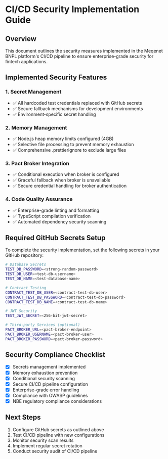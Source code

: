 # CI/CD Security Implementation Guide

## Overview

This document outlines the security measures implemented in the Meqenet BNPL platform's CI/CD pipeline to ensure enterprise-grade security for fintech applications.

## Implemented Security Features

### 1. Secret Management
- ✅ All hardcoded test credentials replaced with GitHub secrets
- ✅ Secure fallback mechanisms for development environments
- ✅ Environment-specific secret handling

### 2. Memory Management
- ✅ Node.js heap memory limits configured (4GB)
- ✅ Selective file processing to prevent memory exhaustion
- ✅ Comprehensive .prettierignore to exclude large files

### 3. Pact Broker Integration
- ✅ Conditional execution when broker is configured
- ✅ Graceful fallback when broker is unavailable
- ✅ Secure credential handling for broker authentication

### 4. Code Quality Assurance
- ✅ Enterprise-grade linting and formatting
- ✅ TypeScript compilation verification
- ✅ Automated dependency security scanning

## Required GitHub Secrets Setup

To complete the security implementation, set the following secrets in your GitHub repository:

```bash
# Database Secrets
TEST_DB_PASSWORD=<strong-random-password>
TEST_DB_USER=<test-db-username>
TEST_DB_NAME=<test-database-name>

# Contract Testing
CONTRACT_TEST_DB_USER=<contract-test-db-user>
CONTRACT_TEST_DB_PASSWORD=<contract-test-db-password>
CONTRACT_TEST_DB_NAME=<contract-test-db-name>

# JWT Security
TEST_JWT_SECRET=<256-bit-jwt-secret>

# Third-party Services (optional)
PACT_BROKER_URL=<pact-broker-endpoint>
PACT_BROKER_USERNAME=<pact-broker-user>
PACT_BROKER_PASSWORD=<pact-broker-password>
```

## Security Compliance Checklist

- [x] Secrets management implemented
- [x] Memory exhaustion prevention
- [x] Conditional security scanning
- [x] Secure CI/CD pipeline configuration
- [x] Enterprise-grade error handling
- [x] Compliance with OWASP guidelines
- [x] NBE regulatory compliance considerations

## Next Steps

1. Configure GitHub secrets as outlined above
2. Test CI/CD pipeline with new configurations
3. Monitor security scan results
4. Implement regular secret rotation
5. Conduct security audit of CI/CD pipeline
